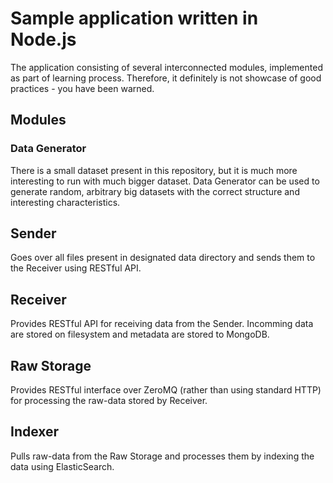 # Sample application written in Node.js

The application consisting of several interconnected modules, implemented as part of learning process. Therefore, it definitely is not showcase of good practices - you have been warned.

## Modules

### Data Generator

There is a small dataset present in this repository, but it is much more interesting to run with much bigger dataset. Data Generator can be used to generate random, arbitrary big datasets with the correct structure and interesting characteristics.


## Sender

Goes over all files present in designated data directory and sends them to the Receiver using RESTful API.


## Receiver

Provides RESTful API for receiving data from the Sender. Incomming data are stored on filesystem and metadata are stored to MongoDB.


## Raw Storage

Provides RESTful interface over ZeroMQ (rather than using standard HTTP) for processing the raw-data stored by Receiver.


## Indexer

Pulls raw-data from the Raw Storage and processes them by indexing the data using ElasticSearch.



